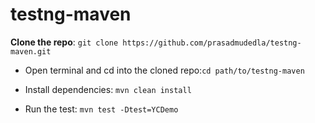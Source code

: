 # testng-maven
**Clone the repo**:
`git clone https://github.com/prasadmudedla/testng-maven.git`

* Open terminal and cd into the cloned repo:`cd path/to/testng-maven`

* Install dependencies: `mvn clean install`

* Run the test: `mvn test -Dtest=YCDemo`
